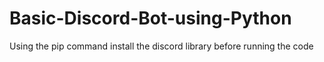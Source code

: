 # Basic-Discord-Bot-using-Python
Using the pip command install the discord library before running the code 
